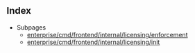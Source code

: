 # 

## Index

* Subpages
  * [enterprise/cmd/frontend/internal/licensing/enforcement](licensing/enforcement.md)
  * [enterprise/cmd/frontend/internal/licensing/init](licensing/init.md)


